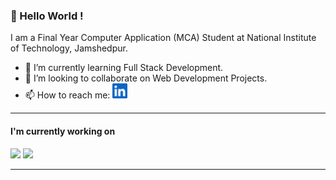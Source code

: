 ### 👋 Hello World ! 
  
I am a Final Year Computer Application (MCA) Student at National Institute of Technology, Jamshedpur.

- 🌱 I’m currently learning Full Stack Development.
- 👯 I’m looking to collaborate on Web Development Projects.
- 📫 How to reach me:
[<img src="https://github.com/Amchuz/Amchuz/blob/master/linkedin.jpeg" alt="linkedin logo" width="24">](https://www.linkedin.com/in/agrawalshruti2232) 

---
#### I'm currently working on
[![](https://github-readme-stats.vercel.app/api/pin/?username=shrutiagrawal2232&repo=plant-leaf-identification)](https://github.com/ShrutiAgrawal2232/plant-leaf-identification)
[![](https://github-readme-stats.vercel.app/api/pin/?username=shrutiagrawal2232&repo=shrutiagrawal2232.github.io)](https://github.com/ShrutiAgrawal2232/shrutiagrawal2232.github.io)

----
